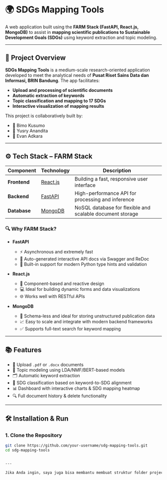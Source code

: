 # 🌍 SDGs Mapping Tools

A web application built using the **FARM Stack (FastAPI, React.js, MongoDB)** to assist in **mapping scientific publications to Sustainable Development Goals (SDGs)** using keyword extraction and topic modeling.

---

## 📌 Project Overview

**SDGs Mapping Tools** is a medium-scale research-oriented application developed to meet the analytical needs of **Pusat Riset Sains Data dan Informasi, BRIN Bandung**. The app facilitates:

- **Upload and processing of scientific documents**
- **Automatic extraction of keywords**
- **Topic classification and mapping to 17 SDGs**
- **Interactive visualization of mapping results**

This project is collaboratively built by:
- 👤 Bimo Kusumo  
- 👤 Yusry Anandita  
- 👤 Evan Adkara

---

## ⚙️ Tech Stack – FARM Stack

| Component | Technology  | Description |
|----------|--------------|-------------|
| **Frontend** | [React.js](https://reactjs.org/) | Building a fast, responsive user interface |
| **Backend** | [FastAPI](https://fastapi.tiangolo.com/) | High-performance API for processing and inference |
| **Database** | [MongoDB](https://www.mongodb.com/) | NoSQL database for flexible and scalable document storage |

### 🔍 Why FARM Stack?

- **FastAPI**
  - ⚡ Asynchronous and extremely fast
  - 🧪 Auto-generated interactive API docs via Swagger and ReDoc
  - 🔐 Built-in support for modern Python type hints and validation

- **React.js**
  - 🔁 Component-based and reactive design
  - 💻 Ideal for building dynamic forms and data visualizations
  - 🌐 Works well with RESTful APIs

- **MongoDB**
  - 📂 Schema-less and ideal for storing unstructured publication data
  - 📈 Easy to scale and integrate with modern backend frameworks
  - ✅ Supports full-text search for keyword mapping

---

## 📚 Features

- 📝 Upload `.pdf` or `.docx` documents
- 🧠 Topic modeling using LDA/NMF/BERT-based models
- 🗂️ Automatic keyword extraction
- 🎯 SDG classification based on keyword-to-SDG alignment
- 📊 Dashboard with interactive charts & SDG mapping heatmap
- 🔍 Full document history & delete functionality

---

## 🛠️ Installation & Run

### 1. Clone the Repository
```bash
git clone https://github.com/your-username/sdg-mapping-tools.git
cd sdg-mapping-tools


---

Jika Anda ingin, saya juga bisa membantu membuat struktur folder project beserta file `.env.example`, `requirements.txt`, atau `package.json` jika dibutuhkan.
